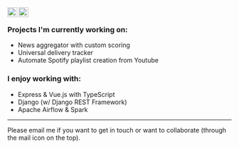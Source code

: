 <!--
**aadithpm/aadithpm** is a ✨ _special_ ✨ repository because its `README.md` (this file) appears on your GitHub profile.

Here are some ideas to get you started:

- 🔭 I’m currently working on ...
- 🌱 I’m currently learning ...
- 👯 I’m looking to collaborate on ...
- 🤔 I’m looking for help with ...
- 💬 Ask me about ...
- 📫 How to reach me: ...
- 😄 Pronouns: ...
- ⚡ Fun fact: ...
-->


<a href="https://www.linkedin.com/in/aadithpm/">
  <img align="left" alt="Aadith's LinkedIn" width="22px" src="https://cdn.jsdelivr.net/npm/simple-icons@v3/icons/linkedin.svg" />
</a>
<a href="mail:aadithpm@gmail.com">
  <img align="left" alt="Email" width="22px" src="https://cdn.jsdelivr.net/npm/simple-icons@3.3.0/icons/mail-dot-ru.svg" />
</a>

<br/>

### Projects I'm currently working on:

* News aggregator with custom scoring
* Universal delivery tracker
* Automate Spotify playlist creation from Youtube

### I enjoy working with:

* Express & Vue.js with TypeScript
* Django (w/ Django REST Framework)
* Apache Airflow & Spark


----

Please email me if you want to get in touch or want to collaborate (through the mail icon on the top).
